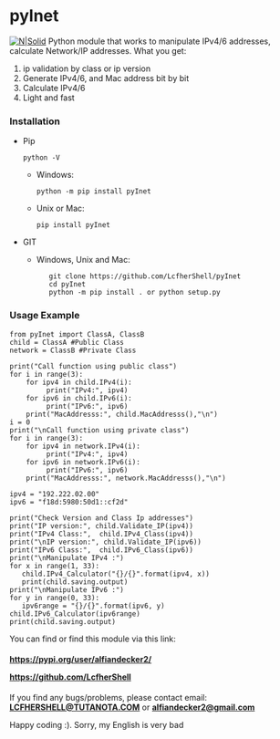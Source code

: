 # pyInet

[![N|Solid](https://cldup.com/dTxpPi9lDf.thumb.png)](https://nodesource.com/products/nsolid)
Python module that works to manipulate IPv4/6 addresses, calculate Network/IP addresses. 
What you get:
1. ip validation by class or ip version
2. Generate IPv4/6, and Mac address bit by bit
3. Calculate IPv4/6
4. Light and fast
### Installation

- Pip

  ```python -V```

  - Windows:
  
    `python -m pip install pyInet`
  
  - Unix or Mac:
  
    `pip install pyInet`
  
- GIT

  - Windows, Unix and Mac:
  
    ````
       git clone https://github.com/LcfherShell/pyInet
       cd pyInet
       python -m pip install . or python setup.py
    ````
### Usage Example
```````````````````````````````````````````````
from pyInet import ClassA, ClassB
child = ClassA #Public Class
network = ClassB #Private Class

print("Call function using public class")
for i in range(3):
    for ipv4 in child.IPv4(i):
         print("IPv4:", ipv4)
    for ipv6 in child.IPv6(i):
         print("IPv6:", ipv6)
    print("MacAddresss:", child.MacAddresss(),"\n")
i = 0
print("\nCall function using private class")
for i in range(3):
    for ipv4 in network.IPv4(i):
         print("IPv4:", ipv4) 
    for ipv6 in network.IPv6(i):
         print("IPv6:", ipv6)
    print("MacAddresss:", network.MacAddresss(),"\n")

ipv4 = "192.222.02.00"
ipv6 = "f18d:5980:50d1::cf2d"

print("Check Version and Class Ip addresses")
print("IP version:", child.Validate_IP(ipv4))
print("IPv4 Class:",  child.IPv4_Class(ipv4))
print("\nIP version:", child.Validate_IP(ipv6))
print("IPv6 Class:",  child.IPv6_Class(ipv6))
print("\nManipulate IPv4 :")
for x in range(1, 33):
   child.IPv4_Calculator("{}/{}".format(ipv4, x))
   print(child.saving.output)
print("\nManipulate IPv6 :")
for y in range(0, 33):
   ipv6range = "{}/{}".format(ipv6, y)
child.IPv6_Calculator(ipv6range)
print(child.saving.output)

```````````````````````````````````````````````
You can find or find this module via this link:
<h4 align="left">
  <p align="left">
    <a href="https://pypi.org/user/alfiandecker2" target="blank">https://pypi.org/user/alfiandecker2/</a>
  </p>
  <p align="left">
    <a href="https://github.com/LcfherShell" target="blank">https://github.com/LcfherShell</a>
  </p>
</h4>

If you find any bugs/problems, please contact email:
      **LCFHERSHELL@TUTANOTA.COM** or **alfiandecker2@gmail.com**

Happy coding :). Sorry, my English is very bad
